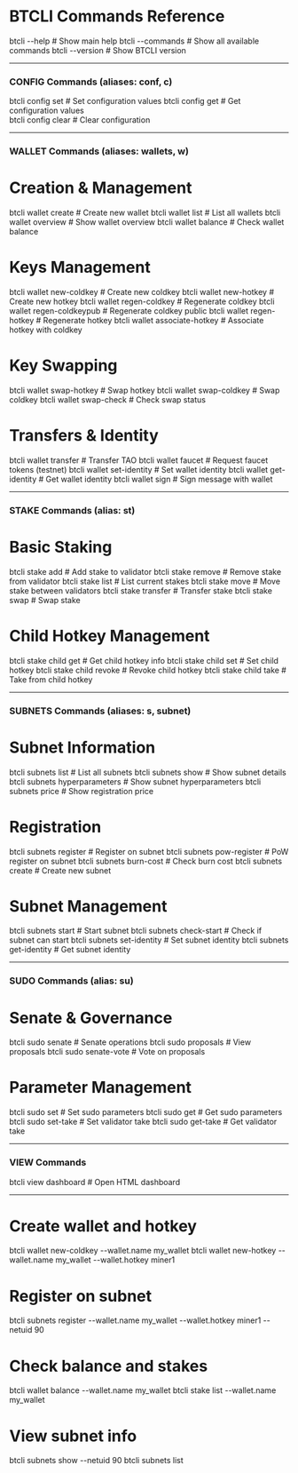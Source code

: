 # BTCLI Commands Reference

btcli --help                     # Show main help
btcli --commands                 # Show all available commands
btcli --version                  # Show BTCLI version

---

### CONFIG Commands (aliases: conf, c)
btcli config set                 # Set configuration values
btcli config get                 # Get configuration values  
btcli config clear               # Clear configuration

---

### WALLET Commands (aliases: wallets, w)

# Creation & Management
btcli wallet create              # Create new wallet
btcli wallet list                # List all wallets
btcli wallet overview            # Show wallet overview
btcli wallet balance             # Check wallet balance

# Keys Management
btcli wallet new-coldkey         # Create new coldkey
btcli wallet new-hotkey          # Create new hotkey
btcli wallet regen-coldkey       # Regenerate coldkey
btcli wallet regen-coldkeypub    # Regenerate coldkey public
btcli wallet regen-hotkey        # Regenerate hotkey
btcli wallet associate-hotkey    # Associate hotkey with coldkey

# Key Swapping
btcli wallet swap-hotkey         # Swap hotkey
btcli wallet swap-coldkey        # Swap coldkey
btcli wallet swap-check          # Check swap status

# Transfers & Identity
btcli wallet transfer            # Transfer TAO
btcli wallet faucet              # Request faucet tokens (testnet)
btcli wallet set-identity        # Set wallet identity
btcli wallet get-identity        # Get wallet identity
btcli wallet sign                # Sign message with wallet

---

### STAKE Commands (alias: st)

# Basic Staking
btcli stake add                  # Add stake to validator
btcli stake remove               # Remove stake from validator
btcli stake list                 # List current stakes
btcli stake move                 # Move stake between validators
btcli stake transfer             # Transfer stake
btcli stake swap                 # Swap stake

# Child Hotkey Management
btcli stake child get            # Get child hotkey info
btcli stake child set            # Set child hotkey
btcli stake child revoke         # Revoke child hotkey
btcli stake child take           # Take from child hotkey

---

### SUBNETS Commands (aliases: s, subnet)

# Subnet Information
btcli subnets list               # List all subnets
btcli subnets show               # Show subnet details
btcli subnets hyperparameters    # Show subnet hyperparameters
btcli subnets price              # Show registration price

# Registration
btcli subnets register           # Register on subnet
btcli subnets pow-register       # PoW register on subnet
btcli subnets burn-cost          # Check burn cost
btcli subnets create             # Create new subnet

# Subnet Management
btcli subnets start              # Start subnet
btcli subnets check-start        # Check if subnet can start
btcli subnets set-identity       # Set subnet identity
btcli subnets get-identity       # Get subnet identity

---

### SUDO Commands (alias: su)

# Senate & Governance
btcli sudo senate                # Senate operations
btcli sudo proposals             # View proposals
btcli sudo senate-vote           # Vote on proposals

# Parameter Management
btcli sudo set                   # Set sudo parameters
btcli sudo get                   # Get sudo parameters
btcli sudo set-take              # Set validator take
btcli sudo get-take              # Get validator take

---

### VIEW Commands
btcli view dashboard             # Open HTML dashboard

---

# Create wallet and hotkey
btcli wallet new-coldkey --wallet.name my_wallet
btcli wallet new-hotkey --wallet.name my_wallet --wallet.hotkey miner1

# Register on subnet
btcli subnets register --wallet.name my_wallet --wallet.hotkey miner1 --netuid 90

# Check balance and stakes
btcli wallet balance --wallet.name my_wallet
btcli stake list --wallet.name my_wallet

# View subnet info
btcli subnets show --netuid 90
btcli subnets list